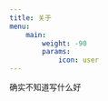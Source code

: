```yaml
---
title: 关于
menu:
    main: 
        weight: -90
        params:
            icon: user
---
```


确实不知道写什么好

<object style="border:0px" type="text/x-scriptlet" data="/self-intro.html" width=100% height=400></object>
